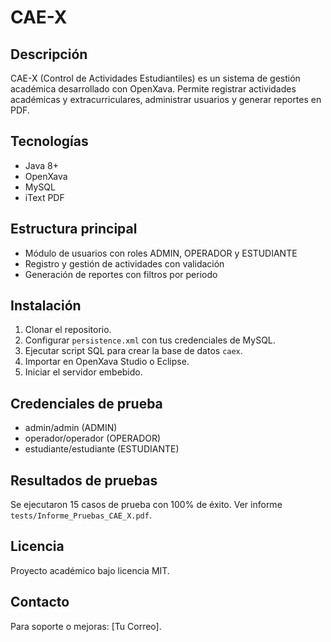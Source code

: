 # CAE-X

## Descripción

CAE-X (Control de Actividades Estudiantiles) es un sistema de gestión académica desarrollado con OpenXava. Permite registrar actividades académicas y extracurriculares, administrar usuarios y generar reportes en PDF.

## Tecnologías

* Java 8+
* OpenXava
* MySQL
* iText PDF

## Estructura principal

* Módulo de usuarios con roles ADMIN, OPERADOR y ESTUDIANTE
* Registro y gestión de actividades con validación
* Generación de reportes con filtros por periodo

## Instalación

1. Clonar el repositorio.
2. Configurar `persistence.xml` con tus credenciales de MySQL.
3. Ejecutar script SQL para crear la base de datos `caex`.
4. Importar en OpenXava Studio o Eclipse.
5. Iniciar el servidor embebido.

## Credenciales de prueba

* admin/admin (ADMIN)
* operador/operador (OPERADOR)
* estudiante/estudiante (ESTUDIANTE)

## Resultados de pruebas

Se ejecutaron 15 casos de prueba con 100% de éxito. Ver informe `tests/Informe_Pruebas_CAE_X.pdf`.

## Licencia

Proyecto académico bajo licencia MIT.

## Contacto

Para soporte o mejoras: \[Tu Correo].
